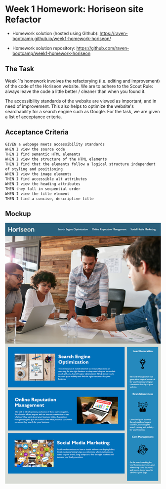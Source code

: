 # Week 1 Homework: Horiseon site Refactor

 - Homework solution (hosted using Github):
   https://raven-bootcamp.github.io/week1-homework-horiseon/ 
   
 - Homework solution repository:
   https://github.com/raven-bootcamp/week1-homework-horiseon

## The Task
Week 1's homework involves the refactorying (i.e. editing and improvement) of the code of the Horiseon website.
We are to adhere to the Scout Rule: always leave the code a little better / cleaner than when you found it.

The accessibility standards of the website are viewed as important, and in need of improvement.  This also helps to optimize the website's searchability for a search engine such as Google.
For the task, we are given a list of acceptance criteria.

## Acceptance Criteria
```
GIVEN a webpage meets accessibility standards
WHEN I view the source code
THEN I find semantic HTML elements
WHEN I view the structure of the HTML elements
THEN I find that the elements follow a logical structure independent of styling and positioning
WHEN I view the image elements
THEN I find accessible alt attributes
WHEN I view the heading attributes
THEN they fall in sequential order
WHEN I view the title element
THEN I find a concise, descriptive title
```
## Mockup
![image](assets/images/mockup.png)